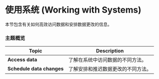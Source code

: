 # 使用系统 (Working with Systems)

本节包含有关如何高效访问数据和安排数据更改的信息。

### 主题概览

| Topic                     | Description       |
| ------------------------- | ----------------- |
| **Access data**           | 了解在系统中访问数据的不同方法。  |
| **Schedule data changes** | 了解安排和推迟数据更改的不同方法。 |
